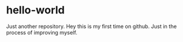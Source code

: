 # hello-world
Just another repository.
Hey this is my first time on github.
Just in the process of improving myself.
